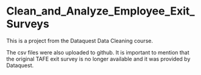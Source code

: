 # Clean_and_Analyze_Employee_Exit_Surveys

This is a project from the Dataquest Data Cleaning course.

The csv files were also uploaded to github. It is important to mention that the original TAFE exit survey is no longer available and it was provided by Dataquest.
